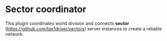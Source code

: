 # Sector coordinator

This plugin coordinates world division and connects **sector** (https://github.com/tax1driver/sectors) server instances
to create a reliable network.